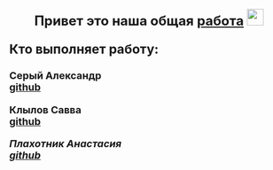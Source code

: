 <h0>⁧</h0>

<h1 align="center"><summary style="font-size: 24px;">Привет это наша общая <a href="https://github.com/Sr123Saha/3_intensiv_3" target="_blank">работа</a> 
<img src="https://github.com/blackcater/blackcater/raw/main/images/Hi.gif" height="30"/></summary></h1>


<h3><summary style="font-size: 23px;">Кто выполняет работу:</summary></h3>

<h3 style="margin-bottom: 12px;"><summary style="font-size: 18px;">Серый Александр<br><a href="https://github.com/Sr123Saha" target="_blank">github</a></summary></h3>

<h4 style="margin-bottom: 12px;"><summary style="font-size: 18px;">Клылов Савва<br><a href="https://github.com/Savva11sys" target="_blank">github</a></summary></h4>


<h5 style="margin-bottom: 12px;"><summary style="font-size: 18px;">Плахотник Анастасия<br><a href="https://github.com/Anastasiz209" target="_blank">github</a></summary></h5>